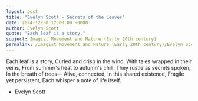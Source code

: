 ```yaml
---
layout: post
title: "Evelyn Scott - Secrets of the Leaves"
date: 2024-12-30 12:00:00 -0000
author: Evelyn Scott
quote: "Each leaf is a story,"
subject: Imagist Movement and Nature (Early 20th century)
permalink: /Imagist Movement and Nature (Early 20th century)/Evelyn Scott/Evelyn Scott - Secrets of the Leaves
---
```


Each leaf is a story,
Curled and crisp in the wind,
With tales wrapped in their veins,
From summer's heat to autumn's chill.
They rustle as secrets spoken,
In the breath of trees—
Alive, connected,
In this shared existence,
Fragile yet persistent,
Each whisper a note of life itself.

- Evelyn Scott

